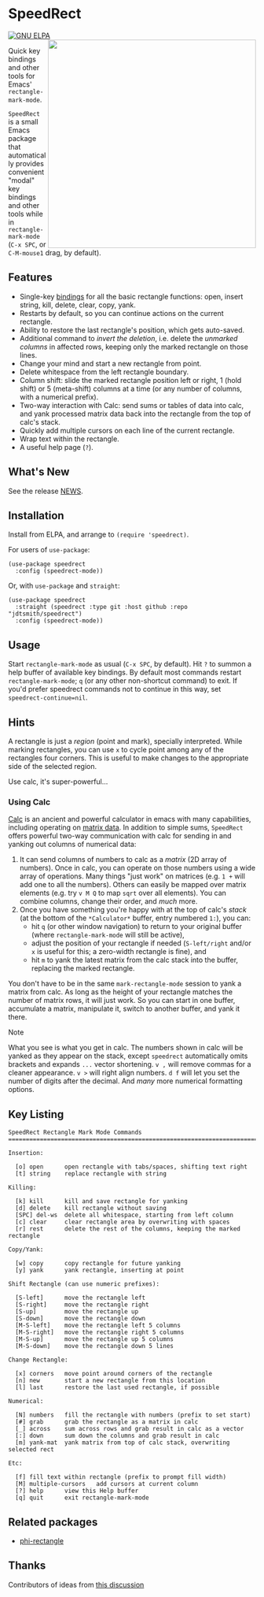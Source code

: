 # SpeedRect
<a href="https://elpa.gnu.org/packages/speedrect.html"><img alt="GNU ELPA" src="https://elpa.gnu.org/packages/speedrect.svg"/></a> 
<img src="https://user-images.githubusercontent.com/93749/223541236-cd77d56c-d1d0-40cd-8d69-f6c12dfe3d3a.png" width=423 align="right">

Quick key bindings and other tools for Emacs' `rectangle-mark-mode`.

`SpeedRect` is a small Emacs package that automatically provides convenient "modal" key bindings and other tools while in `rectangle-mark-mode` (`C-x SPC`, or `C-M-mouse1` drag, by default).

## Features

- Single-key [bindings](#key-listing) for all the basic rectangle functions: open, insert string, kill, delete, clear, copy, yank.
- Restarts by default, so you can continue actions on the current rectangle.
- Ability to restore the last rectangle's position, which gets auto-saved.
- Additional command to _invert the deletion_, i.e. delete the _unmarked columns_ in affected rows, keeping only the marked rectangle on those lines.
- Change your mind and start a new rectangle from point.
- Delete whitespace from the left rectangle boundary.
- Column shift: slide the marked rectangle position left or right, 1 (hold shift) or 5 (meta-shift) columns at a time (or any number of columns, with a numerical prefix). 
- Two-way interaction with Calc: send sums or tables of data into calc, and yank processed matrix data back into the rectangle from the top of calc's stack.
- Quickly add multiple cursors on each line of the current rectangle.
- Wrap text within the rectangle.
- A useful help page (`?`). 

## What's New

See the release [NEWS](NEWS.org).

## Installation

Install from ELPA, and arrange to `(require 'speedrect)`.  

For users of `use-package`:

```elisp
(use-package speedrect
  :config (speedrect-mode))
```

Or, with `use-package` and `straight`:

```elisp
(use-package speedrect
  :straight (speedrect :type git :host github :repo "jdtsmith/speedrect")
  :config (speedrect-mode))
```
## Usage

Start `rectangle-mark-mode` as usual (`C-x SPC`, by default).  Hit `?` to summon a help buffer of available key bindings.  By default most commands restart `rectangle-mark-mode`; `q` (or any other non-shortcut command) to exit.  If you'd prefer speedrect commands not to continue in this way, set `speedrect-continue=nil`.


## Hints

A rectangle is just a _region_ (point and mark), specially interpreted.  While marking rectangles, you can use `x` to cycle point among any of the rectangles four corners.  This is useful to make changes to the appropriate side of the selected region.

Use calc, it's super-powerful...

### Using Calc

[Calc](https://www.gnu.org/software/emacs/manual/html_mono/calc.html) is an ancient and powerful calculator in emacs with many capabilities, including operating on [matrix data](https://www.gnu.org/software/emacs/manual/html_node/calc/Matrix-Tutorial.html).  In addition to simple sums, `SpeedRect` offers powerful two-way communication with calc for sending in and yanking out columns of numerical data:

1. It can send columns of numbers to calc as a _matrix_ (2D array of numbers).  Once in calc, you can operate on those numbers using a wide array of operations.  Many things "just work" on matrices (e.g. `1 +` will add one to all the numbers).  Others can easily be mapped over matrix elements (e.g. try `v M Q` to map `sqrt` over all elements). You can combine columns, change their order, and _much_ more.
2. Once you have something you're happy with at the top of calc's *stack* (at the bottom of the `*Calculator*` buffer, entry numbered `1:`), you can:
    - hit `q` (or other window navigation) to return to your original buffer (where `rectangle-mark-mode` will still be active),
    - adjust the position of your rectangle if needed (`S-left/right` and/or `x` is useful for this; a zero-width rectangle is fine), and
    - hit `m` to yank the latest matrix from the calc stack into the buffer, replacing the marked rectangle.

You don't have to be in the same `mark-rectangle-mode` session to yank a matrix from calc.  As long as the height of your rectangle matches the number of matrix rows, it will just work.  So you can start in one buffer, accumulate a matrix, manipulate it, switch to another buffer, and yank it there.

> [!NOTE]
> What you see is what you get in calc.  The numbers shown in calc will be yanked as they appear on the stack, except `speedrect` automatically omits brackets and expands `...` vector shortening.  `v ,` will remove commas for a cleaner appearance.  `v >` will right align numbers.  `d f` will let you set the number of digits after the decimal.  And _many_ more numerical formatting options. 

## Key Listing

```
SpeedRect Rectangle Mark Mode Commands
============================================================================

Insertion:

  [o] open      open rectangle with tabs/spaces, shifting text right
  [t] string    replace rectangle with string

Killing:

  [k] kill      kill and save rectangle for yanking
  [d] delete    kill rectangle without saving
  [SPC] del-ws  delete all whitespace, starting from left column
  [c] clear     clear rectangle area by overwriting with spaces
  [r] rest      delete the rest of the columns, keeping the marked rectangle

Copy/Yank:

  [w] copy      copy rectangle for future yanking
  [y] yank      yank rectangle, inserting at point

Shift Rectangle (can use numeric prefixes):

  [S-left]      move the rectangle left
  [S-right]     move the rectangle right
  [S-up]        move the rectangle up
  [S-down]      move the rectangle down
  [M-S-left]    move the rectangle left 5 columns
  [M-S-right]   move the rectangle right 5 columns
  [M-S-up]      move the rectangle up 5 columns
  [M-S-down]    move the rectangle down 5 lines

Change Rectangle:

  [x] corners   move point around corners of the rectangle
  [n] new       start a new rectangle from this location
  [l] last      restore the last used rectangle, if possible

Numerical:

  [N] numbers   fill the rectangle with numbers (prefix to set start)
  [#] grab      grab the rectangle as a matrix in calc
  [_] across    sum across rows and grab result in calc as a vector
  [:] down      sum down the columns and grab result in calc
  [m] yank-mat  yank matrix from top of calc stack, overwriting selected rect

Etc:

  [f] fill text within rectangle (prefix to prompt fill width)
  [M] multiple-cursors   add cursors at current column
  [?] help      view this Help buffer
  [q] quit      exit rectangle-mark-mode
```

## Related packages

- [phi-rectangle](https://github.com/zk-phi/phi-rectangle)

## Thanks
 Contributors of ideas from [this discussion](https://www.reddit.com/r/emacs/comments/11k9u73/a_tiny_modal_rectanglemarkmode/)
